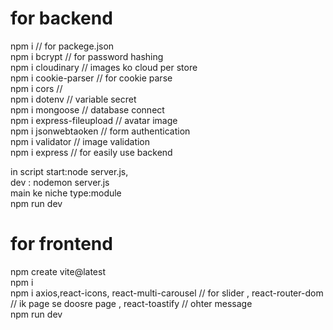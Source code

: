 # for backend
npm i // for packege.json <br/>
npm i bcrypt // for password hashing <br/>
npm i cloudinary // images ko cloud per store <br/>
npm i cookie-parser // for cookie parse <br/>
npm i cors // <br/>
npm i dotenv // variable secret <br/>
npm i mongoose // database connect  <br/>
npm i express-fileupload // avatar image  <br/>
npm i jsonwebtaoken // form authentication <br/>
npm i validator // image validation  <br/>
npm i express // for easily use backend <br/>

in script
start:node server.js, <br/>
dev : nodemon server.js <br/>
main ke niche type:module <br/>
npm run dev 
<br/>
# for frontend
npm create vite@latest <br/>
npm i <br/>
npm i axios,react-icons, react-multi-carousel // for slider , react-router-dom // ik page se doosre page  , react-toastify // ohter message 
<br/>
npm run dev 






